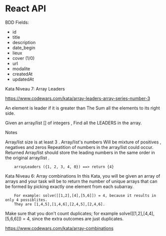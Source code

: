 # React API



BDD Fields:

* id
* title
* description
* date_begin
* lieux
* cover (1/0)
* url
* modalite
* createdAt
* updatedAt



Kata Niveau 7: Array Leaders



https://www.codewars.com/kata/array-leaders-array-series-number-3


An element is leader if it is greater than The Sum all the elements to its right side.

Given an array/list [] of integers , Find all the LEADERS in the array.


Notes

Array/list size is at least 3 .
Array/list's numbers Will be mixture of positives , negatives and zeros
Repeatition of numbers in the array/list could occur.
Returned Array/list should store the leading numbers in the same order in the original array/list .

```
    arrayLeaders ({1, 2, 3, 4, 0}) ==> return {4}
```


Kata Niveau 6: Array combinations
In this Kata, you will be given an array of arrays and your task will be to return the number of unique arrays that can be formed by picking exactly one element from each subarray.

```
    For example: solve([[1,2],[4],[5,6]]) = 4, because it results in only 4 possiblites. 
    They are [1,4,5],[1,4,6],[2,4,5],[2,4,6].
```
Make sure that you don't count duplicates; for example solve([[1,2],[4,4],[5,6,6]]) = 4, since the extra outcomes are just duplicates.

https://www.codewars.com/kata/array-combinations

